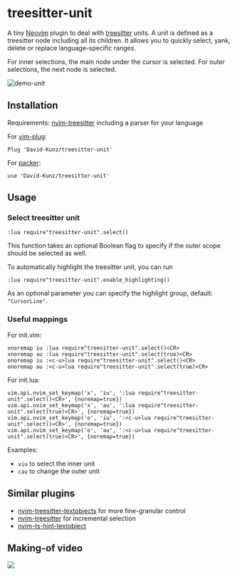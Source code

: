 # treesitter-unit

A tiny [Neovim](https://neovim.io/) plugin to deal with [treesitter](https://github.com/tree-sitter/tree-sitter) units.
A unit is defined as a treesitter node including all its children.
It allows you to quickly select, yank, delete or replace language-specific ranges.

For inner selections, the main node under the cursor is selected.
For outer selections, the next node is selected.

![demo-unit](https://user-images.githubusercontent.com/1009936/130352461-230d25a3-7807-4dda-b0be-08eea386ea1b.gif)

## Installation

Requirements: [nvim-treesitter](https://github.com/nvim-treesitter/nvim-treesitter) including a parser for your language

For [vim-plug](https://github.com/junegunn/vim-plug):
```
Plug 'David-Kunz/treesitter-unit'
```
For [packer](https://github.com/wbthomason/packer.nvim):
```
use 'David-Kunz/treesitter-unit'
```

## Usage

### Select treesitter unit
```
:lua require"treesitter-unit".select()
```
This function takes an optional Boolean flag to specify if the outer scope should be selected as well.

To automatically highlight the treesitter unit, you can run
```
:lua require"treesitter-unit".enable_highlighting()
```
As an optional parameter you can specify the highlight group, default: `"CursorLine"`.

### Useful mappings

For init.vim:
```
xnoremap iu :lua require"treesitter-unit".select()<CR>
xnoremap au :lua require"treesitter-unit".select(true)<CR>
onoremap iu :<c-u>lua require"treesitter-unit".select()<CR>
onoremap au :<c-u>lua require"treesitter-unit".select(true)<CR>
```
For init.lua:
```
vim.api.nvim_set_keymap('x', 'iu', ':lua require"treesitter-unit".select()<CR>', {noremap=true})
vim.api.nvim_set_keymap('x', 'au', ':lua require"treesitter-unit".select(true)<CR>', {noremap=true})
vim.api.nvim_set_keymap('o', 'iu', ':<c-u>lua require"treesitter-unit".select()<CR>', {noremap=true})
vim.api.nvim_set_keymap('o', 'au', ':<c-u>lua require"treesitter-unit".select(true)<CR>', {noremap=true})
```

Examples:
- `viu` to select the inner unit
- `cau` to change the outer unit


## Similar plugins

- [nvim-treesitter-textobjects](https://github.com/nvim-treesitter/nvim-treesitter-textobjects) for more fine-granular control
- [nvim-treesitter](https://github.com/nvim-treesitter/nvim-treesitter#incremental-selection) for incremental selection
- [nvim-ts-hint-textobject](https://github.com/mfussenegger/nvim-ts-hint-textobject)

## Making-of video
[![](https://i.ytimg.com/vi/dPQfsASHNkg/hqdefault.jpg?sqp=-oaymwEcCPYBEIoBSFXyq4qpAw4IARUAAIhCGAFwAcABBg==&rs=AOn4CLC_iCGCXjipwKLOxHi2OFBR5XAQfw)](https://youtu.be/dPQfsASHNkg "Let's create a Neovim plugin using Treesitter and Lua")

